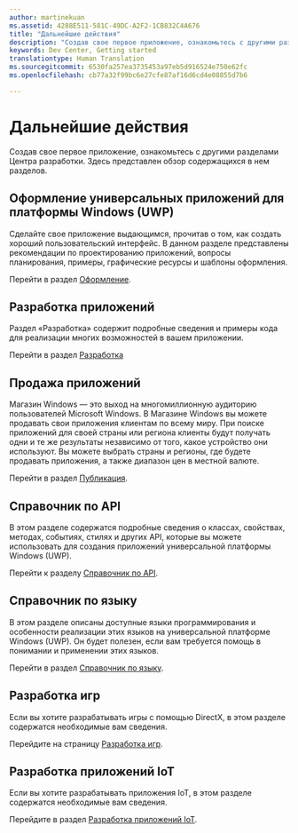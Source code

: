 ```yaml
---
author: martinekuan
ms.assetid: 4288E511-581C-49DC-A2F2-1CB832C4A676
title: "Дальнейшие действия"
description: "Создав свое первое приложение, ознакомьтесь с другими разделами Центра разработки. Здесь представлен обзор содержащихся в нем разделов."
keywords: Dev Center, Getting started
translationtype: Human Translation
ms.sourcegitcommit: 6530fa257ea3735453a97eb5d916524e750e62fc
ms.openlocfilehash: cb77a32f99bc6e27cfe87af16d6cd4e08855d7b6

---
```

# Дальнейшие действия

Создав свое первое приложение, ознакомьтесь с другими разделами Центра разработки. Здесь представлен обзор содержащихся в нем разделов.

## Оформление универсальных приложений для платформы Windows (UWP)


Сделайте свое приложение выдающимся, прочитав о том, как создать хороший пользовательский интерфейс. В данном разделе представлены рекомендации по проектированию приложений, вопросы планирования, примеры, графические ресурсы и шаблоны оформления.

Перейти в раздел [Оформление](http://go.microsoft.com/fwlink/p/?LinkId=533896).

## Разработка приложений


Раздел «Разработка» содержит подробные сведения и примеры кода для реализации многих возможностей в вашем приложении.

Перейти в раздел [Разработка](http://go.microsoft.com/fwlink/p/?LinkId=529575)

## Продажа приложений


Магазин Windows — это выход на многомиллионную аудиторию пользователей Microsoft Windows. В Магазине Windows вы можете продавать свои приложения клиентам по всему миру. При поиске приложений для своей страны или региона клиенты будут получать одни и те же результаты независимо от того, какое устройство они используют. Вы можете выбрать страны и регионы, где будете продавать приложения, а также диапазон цен в местной валюте.

Перейти в раздел [Публикация](http://go.microsoft.com/fwlink/p/?linkid=268275).

## Справочник по API


В этом разделе содержатся подробные сведения о классах, свойствах, методах, событиях, стилях и других API, которые вы можете использовать для создания приложений универсальной платформы Windows (UWP).

Перейти к разделу [Справочник по API](https://msdn.microsoft.com/en-us/library/windows/apps/br211369.aspx).

## Справочник по языку


В этом разделе описаны доступные языки программирования и особенности реализации этих языков на универсальной платформе Windows (UWP). Он будет полезен, если вам требуется помощь в понимании и применении этих языков.

Перейти в раздел [Справочник по языку](http://go.microsoft.com/fwlink/p/?LinkId=534184).

## Разработка игр


Если вы хотите разрабатывать игры с помощью DirectX, в этом разделе содержатся необходимые вам сведения.

Перейдите на страницу [Разработка игр](http://go.microsoft.com/fwlink/p/?LinkId=534184).

## Разработка приложений IoT


Если вы хотите разрабатывать приложения IoT, в этом разделе содержатся необходимые вам сведения.

Перейдите в раздел [Разработка приложений IoT](http://go.microsoft.com/fwlink/p/?LinkId=534186).

 

 







<!--HONumber=Jun16_HO4-->


